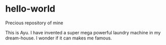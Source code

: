 # hello-world
Precious repository of mine

This is Ayu. I have invented a super mega powerful laundry machine in my dream-house.
I wonder if it can makes me famous.
